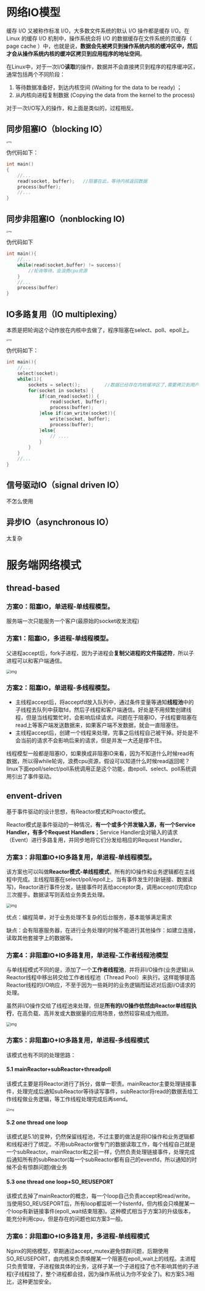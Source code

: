 # 网络IO模型

缓存 I/O 又被称作标准 I/O，大多数文件系统的默认 I/O 操作都是缓存 I/O。在 Linux 的缓存 I/O 机制中，操作系统会将 I/O 的数据缓存在文件系统的页缓存（ page cache ）中，也就是说，**数据会先被拷贝到操作系统内核的缓冲区中，然后才会从操作系统内核的缓冲区拷贝到应用程序的地址空间**。

在Linux中，对于一次I/O**读取**的操作，数据并不会直接拷贝到程序的程序缓冲区，通常包括两个不同阶段：

1. 等待数据准备好，到达内核空间 (Waiting for the data to be ready) ；
2. 从内核向进程复制数据 (Copying the data from the kernel to the process)

对于一次I/O写入的操作，和上面是类似的，过程相反。

## 同步阻塞IO（blocking IO）

<img src="https://hl1998-1255562705.cos.ap-shanghai.myqcloud.com/Img/v2-8caf9a2d0a49c3d72cddb40de7f2979e_1440w.webp" alt="img" style="zoom: 33%;" />

伪代码如下：

```cpp
int main()
{
    //...
    read(socket, buffer);	//阻塞在此，等待内核返回数据
    process(buffer);
    //...
}
```

## 同步非阻塞IO（nonblocking IO)

<img src="https://hl1998-1255562705.cos.ap-shanghai.myqcloud.com/Img/v2-6d7f042c99e0117df576b4e3e09f22f9_1440w.webp" alt="img" style="zoom: 33%;" />

伪代码如下

```cpp
int main(){
    //...
	while(read(socket,buffer) != success){
		//轮询等待，会浪费cpu资源
	}
    //...
	process(buffer)
}
```



## IO多路复用（IO multiplexing）

本质是把轮询这个动作放在内核中去做了，程序阻塞在select、poll、epoll上。

<img src="https://hl1998-1255562705.cos.ap-shanghai.myqcloud.com/Img/v2-fba6c2868dc5d8e1f369c09e785ace61_1440w.webp" alt="img" style="zoom:33%;" />



伪代码如下：

```cpp
int main(){
	//...
    select(socket);
    while(1){
        sockets = select();			//数据已经存在内核缓冲区了,需要拷贝到用户态。
        for(socket in sockets) {
            if(can_read(socket)) {
                read(socket, buffer);
                process(buffer);
            }else if(can_write(socket)){
                write(socket, buffer);
                process(buffer);
            }else{
                // ....
            }
        }
    }
    //...
}
```

## 信号驱动IO（signal driven IO）

不怎么使用

## 异步IO（asynchronous IO）

太复杂




# 服务端网络模式

## thread-based

### 方案0：阻塞IO，单进程-单线程模型。

服务端一次只能服务一个客户(最原始的socket收发流程)

### 方案1：阻塞IO，多进程-单线程模型。

父进程accept后，fork子进程，因为子进程会**复制父进程的文件描述符**，所以子进程可以和客户端通信。

<img src="https://hl1998-1255562705.cos.ap-shanghai.myqcloud.com/Img/91c46be0a0e90c7f532e890a78793c9a.webp" alt="img" style="zoom: 67%;" />

### 方案2：阻塞IO，单进程-多线程模型。

- 主线程accept后，将acceptfd放入队列中，通过条件变量等通知**线程池**中的子线程去队列中获取fd，然后子线程和客户端通信。好处是不用频繁创建线程，但是当线程繁忙时，会影响后续请求。问题在于阻塞IO，子线程要阻塞在read上等客户端发送数据来，如果客户端不发数据，就会一直阻塞住。
- 主线程accept后，创建一个线程来处理，完事之后线程自己被干掉。好处是不会当前的请求不会影响后来的请求，但是并发一大还是撑不住。

线程模型一般都是阻塞IO，如果换成非阻塞IO来看，因为不知道什么时候read有数据，所以得while轮询，浪费cpu资源，假设可以知道什么时候read返回呢？linux下面epoll/select/poll系统调用正是这个功能，由epoll、select、poll系统调用引出了事件驱动。

## envent-driven

基于事件驱动的设计思想，有Reactor模式和Proactor模式。

Reactor模式是事件驱动的一种情况，**有一个或多个并发输入源，有一个Service Handler，有多个Request Handlers**；Service Handler会对输入的请求（Event）进行多路复用，并同步地将它们分发给相应的Request Handler。

### 方案3：非阻塞IO+IO多路复用，单进程-单线程模型。

该方案也可以叫做**Reactor模式-单线程模式**，所有的IO操作和业务逻辑都在主线程中完成。主线程阻塞在select/poll/epoll上，当有事件发生时(新链接、数据读写)，Reactor进行事件分发，链接事件时丢给acceptor类，调用accept()完成tcp三次握手。数据读写则丢给业务类去处理。



<img src="https://hl1998-1255562705.cos.ap-shanghai.myqcloud.com/Img/a68d2959ed2039ac6c3585e0459295d0.webp" alt="img" style="zoom: 67%;" />

优点：编程简单，对于业务处理不复杂的后台服务，基本能够满足需求

缺点：会有阻塞服务器，在进行业务处理的时候不能进行其他操作：如建立连接，读取其他套接字上的数据等。

### 方案4：非阻塞IO+IO多路复用，单进程-工作者线程池模型

与单线程模式不同的是，添加了一个**工作者线程池**，并将非I/O操作(业务逻辑)从Reactor线程中移出转交给工作者线程池（Thread Pool）来执行。这样能够提高Reactor线程的I/O响应，不至于因为一些耗时的业务逻辑而延迟对后面I/O请求的处理。

虽然非I/O操作交给了线程池来处理，但是**所有的I/O操作依然由Reactor单线程执行**，在高负载、高并发或大数据量的应用场景，依然较容易成为瓶颈。

<img src="https://hl1998-1255562705.cos.ap-shanghai.myqcloud.com/Img/497f3ceeaffc512997dbe6bd4943652b.webp" alt="img" style="zoom:67%;" />

### 方案5：非阻塞IO+IO多路复用，单进程-多线程模式

该模式也有不同的处理思路：

#### 5.1 mainReactor+subReactor+threadpoll

该模式主要是将Reactor进行了拆分，做单一职责。mainReactor主要处理链接事件，处理完成后通知subReactor等待读写事件，subReactor将read的数据丢给工作线程做业务逻辑，等工作线程处理完成后再send。

<img src="https://hl1998-1255562705.cos.ap-shanghai.myqcloud.com/Img/v2-14b10c1dd4c45a1fe3fd92f91fffe2e3_1440w.webp" alt="img" style="zoom:50%;" />

#### 5.2 one thread one loop

该模式是5.1的变种，仍然保留线程池，不过主要的做法是将IO操作和业务逻辑都和线程进行了绑定。不用subReactor做专门的数据读取工作，每个线程自己就是一个subReactor。mainReactor和之前一样，仍然负责处理链接事件，处理完成后通知所有的subReactor(每一个subReactor都有自己的eventfd，所以通知的时候不会有惊群问题)做业务

#### 5.3 one thread one loop+SO_REUSEPORT

该模式去掉了mainReactor的概念，每一个loop自己负责accept和read/write。当使用SO_REUSEPORT后，所有loop都监听一个listenfd，但内核会只唤醒某一个loop有新链接事件(epoll_wait结束阻塞)。这种模式相当于方案3的升级版本，能充分利用cpu，但是存在的问题也如方案3一般。

### 方案6：非阻塞IO+IO多路复用，多进程-单线程模式

Nginx的网络模型，早期通过accept_mutex避免惊群问题，后期使用SO_REUSEPORT，由内核来负责唤醒某一个阻塞在epoll_wait上的线程。主进程只负责管理，子进程做具体的业务，这样子某一个子进程挂了也不影响其他的子进程(子线程挂了，整个进程都会挂，因为操作系统认为你不安全了)。和方案5.3相比，这种更加安全。